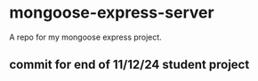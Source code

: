 # mongoose-express-server
A repo for my mongoose express project.

## commit for end of 11/12/24 student project